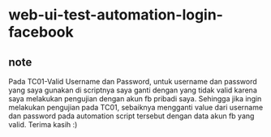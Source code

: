 # web-ui-test-automation-login-facebook

## note
Pada TC01-Valid Username dan Password, untuk username dan password yang saya gunakan di scriptnya saya ganti dengan yang tidak valid karena saya melakukan
pengujian dengan akun fb pribadi saya. Sehingga jika ingin melakukan pengujian pada TC01, sebaiknya mengganti value dari username dan password pada automation script
tersebut dengan data akun fb yang valid. Terima kasih :)
